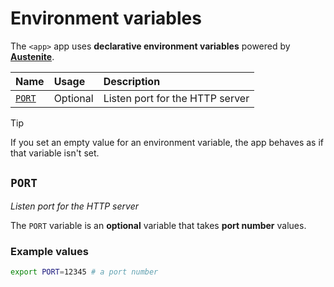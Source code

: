 # Environment variables

The `<app>` app uses **declarative environment variables** powered by
**[Austenite]**.

[austenite]: https://github.com/ezzatron/austenite

| Name            | Usage    | Description                     |
| :-------------- | :------- | :------------------------------ |
| [`PORT`](#PORT) | Optional | Listen port for the HTTP server |

> [!TIP]
> If you set an empty value for an environment variable, the app behaves as if
> that variable isn't set.

## `PORT`

_Listen port for the HTTP server_

The `PORT` variable is an **optional** variable
that takes **port number** values.

### Example values

```sh
export PORT=12345 # a port number
```
